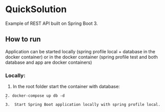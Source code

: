 
# QuickSolution

Example of REST API built on Spring Boot 3.

## How to run
Application can be started locally (spring profile local + database in the docker container)
or in the docker container (spring profile test and both database and app are docker containers)

### Locally:
1. In the root folder start the container with database:
```
2. docker-compose up db -d
`
3.  Start Spring Boot application locally with spring profile local.
   


